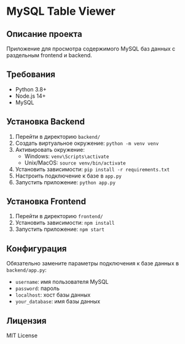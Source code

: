 ﻿# MySQL Table Viewer

## Описание проекта
Приложение для просмотра содержимого MySQL баз данных с раздельным frontend и backend.

## Требования
- Python 3.8+
- Node.js 14+
- MySQL

## Установка Backend
1. Перейти в директорию `backend/`
2. Создать виртуальное окружение: `python -m venv venv`
3. Активировать окружение:
   - Windows: `venv\Scripts\activate`
   - Unix/MacOS: `source venv/bin/activate`
4. Установить зависимости: `pip install -r requirements.txt`
5. Настроить подключение к базе в `app.py`
6. Запустить приложение: `python app.py`

## Установка Frontend
1. Перейти в директорию `frontend/`
2. Установить зависимости: `npm install`
3. Запустить приложение: `npm start`

## Конфигурация
Обязательно замените параметры подключения к базе данных в `backend/app.py`:
- `username`: имя пользователя MySQL
- `password`: пароль
- `localhost`: хост базы данных
- `your_database`: имя базы данных

## Лицензия
MIT License